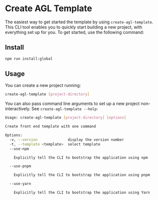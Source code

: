 # Create AGL Template

The easiest way to get started the template by using `create-agl-template`. This CLI tool enables you to quickly start building a new project, with everything set up for you. To get started, use the following command:

## Install

```bash
npm run install:global
```

## Usage

You can create a new project running:
```bash
create-agl-template [project-directory]
```

You can also pass command line arguments to set up a new project non-interactively. See `create-agl-template --help`:
```bash
Usage: create-agl-template [project-directory] [options]

Create front end template with one command

Options:
  -v, --version              display the version number
  -t, --template <template>  select template
  --use-npm

    Explicitly tell the CLI to bootstrap the application using npm

  --use-pnpm

    Explicitly tell the CLI to bootstrap the application using pnpm

  --use-yarn

    Explicitly tell the CLI to bootstrap the application using Yarn
```
